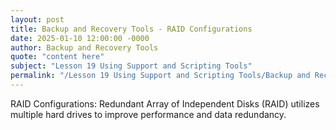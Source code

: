 ```yaml
---
layout: post
title: Backup and Recovery Tools - RAID Configurations
date: 2025-01-10 12:00:00 -0000
author: Backup and Recovery Tools
quote: "content here"
subject: "Lesson 19 Using Support and Scripting Tools"
permalink: "/Lesson 19 Using Support and Scripting Tools/Backup and Recovery Tools/Backup and Recovery Tools - RAID Configurations"
---
```


RAID Configurations: Redundant Array of Independent Disks (RAID) utilizes multiple hard drives to improve performance and data redundancy.
